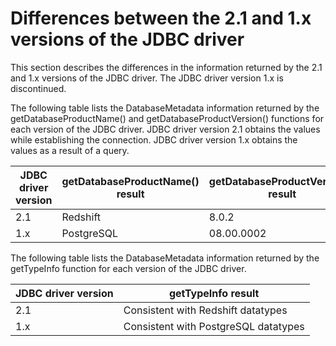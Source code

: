 # Differences between the 2\.1 and 1\.x versions of the JDBC driver<a name="jdbc20-jdbc10-driver-differences"></a>

This section describes the differences in the information returned by the 2\.1 and 1\.x versions of the JDBC driver\. The JDBC driver version 1\.x is discontinued\.

The following table lists the DatabaseMetadata information returned by the getDatabaseProductName\(\) and getDatabaseProductVersion\(\) functions for each version of the JDBC driver\. JDBC driver version 2\.1 obtains the values while establishing the connection\. JDBC driver version 1\.x obtains the values as a result of a query\.


| JDBC driver version | getDatabaseProductName\(\) result | getDatabaseProductVersion\(\) result | 
| --- | --- | --- | 
|  2\.1  |  Redshift  |  8\.0\.2  | 
|  1\.x  |  PostgreSQL  |  08\.00\.0002  | 

The following table lists the DatabaseMetadata information returned by the getTypeInfo function for each version of the JDBC driver\. 


| JDBC driver version | getTypeInfo result | 
| --- | --- | 
|  2\.1  |  Consistent with Redshift datatypes  | 
|  1\.x  |  Consistent with PostgreSQL datatypes  | 